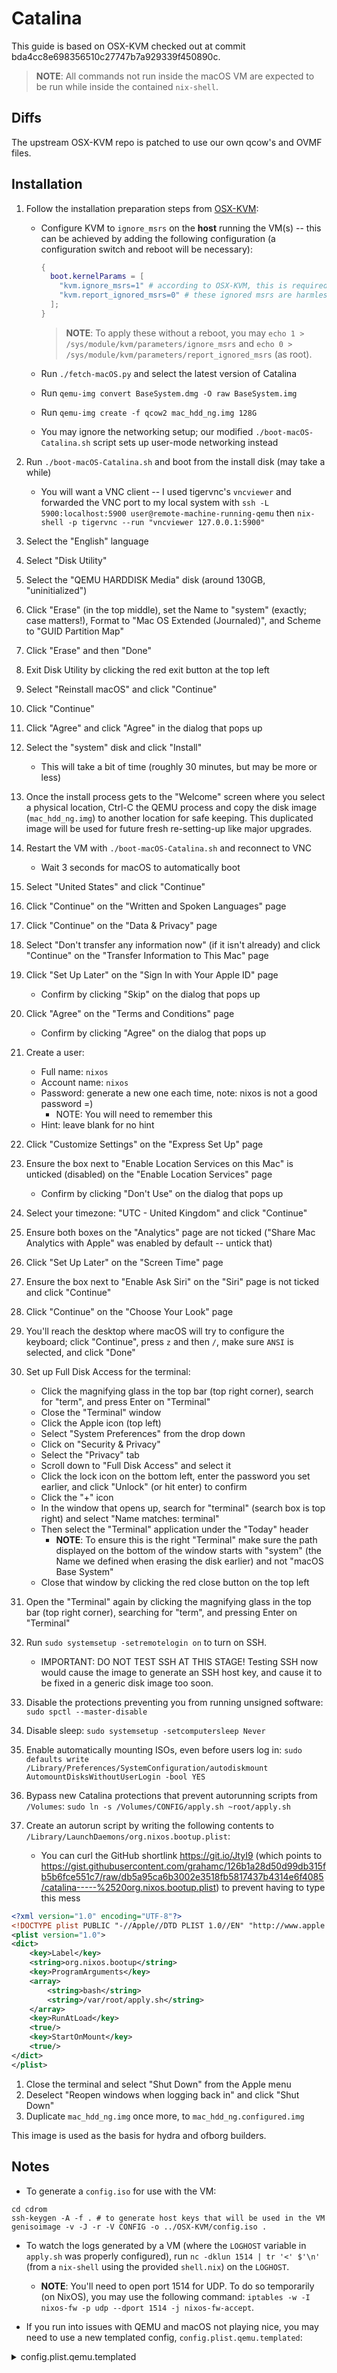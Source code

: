 # Catalina

This guide is based on OSX-KVM checked out at commit
bda4cc8e698356510c27747b7a929339f450890c.


> **NOTE**: All commands not run inside the macOS VM are expected to be run while inside the contained `nix-shell`.

## Diffs

The upstream OSX-KVM repo is patched to use our own qcow's and OVMF files.

## Installation

1. Follow the installation preparation steps from
[OSX-KVM](https://github.com/kholia/OSX-KVM/tree/bda4cc8e698356510c27747b7a929339f450890c#installation-preparation):
    * Configure KVM to `ignore_msrs` on the **host** running the VM(s)
    -- this can be achieved by adding the following configuration (a
    configuration switch and reboot will be necessary):

      ```nix
      {
        boot.kernelParams = [
          "kvm.ignore_msrs=1" # according to OSX-KVM, this is required
          "kvm.report_ignored_msrs=0" # these ignored msrs are harmless, so don't let them clog up dmesg
        ];
      }
      ```

      > **NOTE**: To apply these without a reboot, you may `echo
      1 > /sys/module/kvm/parameters/ignore_msrs` and `echo 0 >
      /sys/module/kvm/parameters/report_ignored_msrs` (as root).

    * Run `./fetch-macOS.py` and select the latest version of Catalina
    * Run `qemu-img convert BaseSystem.dmg -O raw BaseSystem.img`
    * Run `qemu-img create -f qcow2 mac_hdd_ng.img 128G`
    * You may ignore the networking setup; our modified
    `./boot-macOS-Catalina.sh` script sets up user-mode networking instead
1. Run `./boot-macOS-Catalina.sh` and boot from the install disk (may take a while)
    * You will want a VNC client -- I used tigervnc's `vncviewer`
    and forwarded the VNC port to my local system with `ssh -L
    5900:localhost:5900 user@remote-machine-running-qemu` then
    `nix-shell -p tigervnc --run "vncviewer 127.0.0.1:5900"`
1. Select the "English" language
1. Select "Disk Utility"
1. Select the "QEMU HARDDISK Media" disk (around 130GB, "uninitialized")
1. Click "Erase" (in the top middle), set the Name to "system" (exactly;
case matters!), Format to "Mac OS Extended (Journaled)", and Scheme to
"GUID Partition Map"
1. Click "Erase" and then "Done"
1. Exit Disk Utility by clicking the red exit button at the top left
1. Select "Reinstall macOS" and click "Continue"
1. Click "Continue"
1. Click "Agree" and click "Agree" in the dialog that pops up
1. Select the "system" disk and click "Install"
    * This will take a bit of time (roughly 30 minutes, but may be more or less)
1. Once the install process gets to the "Welcome" screen where you select
a physical location, Ctrl-C the QEMU process and copy the disk image
(`mac_hdd_ng.img`) to another location for safe keeping. This duplicated
image will be used for future fresh re-setting-up like major upgrades.


1. Restart the VM with `./boot-macOS-Catalina.sh` and reconnect to VNC
    * Wait 3 seconds for macOS to automatically boot
1. Select "United States" and click "Continue"
1. Click "Continue" on the "Written and Spoken Languages" page
1. Click "Continue" on the "Data & Privacy" page
1. Select "Don't transfer any information now" (if it isn't already)
and click "Continue" on the "Transfer Information to This Mac" page
1. Click "Set Up Later" on the "Sign In with Your Apple ID" page
    * Confirm by clicking "Skip" on the dialog that pops up
1. Click "Agree" on the "Terms and Conditions" page
    * Confirm by clicking "Agree" on the dialog that pops up
1. Create a user:
    * Full name: `nixos`
    * Account name: `nixos`
    * Password: generate a new one each time, note: nixos is not a good password =)
      * NOTE: You will need to remember this
    * Hint: leave blank for no hint
1. Click "Customize Settings" on the "Express Set Up" page
1. Ensure the box next to "Enable Location Services on this Mac"
is unticked (disabled) on the "Enable Location Services" page
    * Confirm by clicking "Don't Use" on the dialog that pops up
1. Select your timezone: "UTC - United Kingdom" and click "Continue"
1. Ensure both boxes on the "Analytics" page are not ticked ("Share
Mac Analytics with Apple" was enabled by default -- untick that)
1. Click "Set Up Later" on the "Screen Time" page
1. Ensure the box next to "Enable Ask Siri" on the "Siri" page is
not ticked and click "Continue"
1. Click "Continue" on the "Choose Your Look" page
1. You'll reach the desktop where macOS will try to configure the
keyboard; click "Continue", press `z` and then `/`, make sure `ANSI`
is selected, and click "Done"
1. Set up Full Disk Access for the terminal:
    * Click the magnifying glass in the top bar (top right corner), search for "term", and press Enter on "Terminal"
    * Close the "Terminal" window
    * Click the Apple icon (top left)
    * Select "System Preferences" from the drop down
    * Click on "Security & Privacy"
    * Select the "Privacy" tab
    * Scroll down to "Full Disk Access" and select it
    * Click the lock icon on the bottom left, enter the password you set
    earlier, and click "Unlock" (or hit enter) to confirm
    * Click the "+" icon
    * In the window that opens up, search for "terminal" (search box is
    top right) and select "Name matches: terminal"
    * Then select the "Terminal" application under the "Today" header
      * **NOTE**: To ensure this is the right "Terminal" make sure the path displayed on the bottom of the window starts with "system" (the Name we defined when erasing the disk earlier) and not "macOS Base System"
    * Close that window by clicking the red close button on the top left
1. Open the "Terminal" again by clicking the magnifying glass in the top bar (top right corner), searching
for "term", and pressing Enter on "Terminal"
1. Run `sudo systemsetup -setremotelogin on` to turn on SSH.
    * IMPORTANT: DO NOT TEST SSH AT THIS STAGE! Testing SSH now would cause
    the image to generate an SSH host key, and cause it to be fixed in a
    generic disk image too soon.
1. Disable the protections preventing you from running unsigned software:
`sudo spctl --master-disable`
1. Disable sleep: `sudo systemsetup -setcomputersleep Never`
1. Enable automatically mounting ISOs, even before users log in: `sudo
defaults write /Library/Preferences/SystemConfiguration/autodiskmount
AutomountDisksWithoutUserLogin -bool YES`
1. Bypass new Catalina protections that prevent autorunning scripts from
`/Volumes`: `sudo ln -s /Volumes/CONFIG/apply.sh ~root/apply.sh`
1. Create an autorun script by writing the following contents to `/Library/LaunchDaemons/org.nixos.bootup.plist`:
    * You can curl the GitHub shortlink https://git.io/JtyI9 (which points to https://gist.githubusercontent.com/grahamc/126b1a28d50d99db315fb5b6fce551c7/raw/db5a95ca6b3002e3518fb5817437b4314e6f4085/catalina-----%2520org.nixos.bootup.plist) to prevent having to type this mess

```xml
<?xml version="1.0" encoding="UTF-8"?>
<!DOCTYPE plist PUBLIC "-//Apple//DTD PLIST 1.0//EN" "http://www.apple.com/DTDs/PropertyList-1.0.dtd">
<plist version="1.0">
<dict>
    <key>Label</key>
    <string>org.nixos.bootup</string>
    <key>ProgramArguments</key>
    <array>
        <string>bash</string>
        <string>/var/root/apply.sh</string>
    </array>
    <key>RunAtLoad</key>
    <true/>
    <key>StartOnMount</key>
    <true/>
</dict>
</plist>
```

1. Close the terminal and select "Shut Down" from the Apple menu
1. Deselect "Reopen windows when logging back in" and click "Shut Down"
1. Duplicate `mac_hdd_ng.img` once more, to `mac_hdd_ng.configured.img`


This image is used as the basis for hydra and ofborg builders.

## Notes

* To generate a `config.iso` for use with the VM:

```shell
cd cdrom
ssh-keygen -A -f . # to generate host keys that will be used in the VM
genisoimage -v -J -r -V CONFIG -o ../OSX-KVM/config.iso .
```

* To watch the logs generated by a VM (where the `LOGHOST` variable in `apply.sh` was properly configured), run `nc -dklun 1514 | tr '<' $'\n'` (from a `nix-shell` using the provided `shell.nix`) on the `LOGHOST`.
  * **NOTE**: You'll need to open port 1514 for UDP. To do so temporarily (on NixOS), you may use the following command: `iptables -w -I nixos-fw -p udp --dport 1514 -j nixos-fw-accept`.

* If you run into issues with QEMU and macOS not playing nice, you may need to use a new templated config, `config.plist.qemu.templated`:

<details>
	<summary>config.plist.qemu.templated</summary>

```xml
<?xml version="1.0" encoding="UTF-8"?>
<!DOCTYPE plist PUBLIC "-//Apple//DTD PLIST 1.0//EN" "http://www.apple.com/DTDs/PropertyList-1.0.dtd">
<plist version="1.0">
<dict>
	<key>ACPI</key>
	<dict>
		<key>DSDT</key>
		<dict>
			<key>Debug</key>
			<false/>
			<key>DropOEM_DSM</key>
			<true/>
			<key>Fixes</key>
			<dict>
				<key>AddDTGP</key>
				<true/>
				<key>AddMCHC</key>
				<false/>
				<key>AddPNLF</key>
				<false/>
				<key>DeleteUnused</key>
				<false/>
				<key>FakeLPC</key>
				<false/>
				<key>FixACST</key>
				<false/>
				<key>FixADP1</key>
				<false/>
				<key>FixDarwin</key>
				<false/>
				<key>FixHDA</key>
				<false/>
				<key>FixHPET</key>
				<false/>
				<key>FixIPIC</key>
				<false/>
				<key>FixLAN</key>
				<false/>
				<key>FixRTC</key>
				<false/>
				<key>FixRegions</key>
				<true/>
				<key>FixS3D</key>
				<false/>
				<key>FixSATA</key>
				<false/>
				<key>FixUSB</key>
				<false/>
			</dict>
			<key>Name</key>
			<string>i440fx-acpi-dsdt.aml</string>
			<key>ReuseFFFF</key>
			<false/>
			<key>Rtc8Allowed</key>
			<false/>
		</dict>
		<key>DisableASPM</key>
		<true/>
		<key>PatchAPIC</key>
		<true/>
		<key>SSDT</key>
		<dict>
			<key>DropOem</key>
			<true/>
			<key>Generate</key>
			<dict>
				<key>APLF</key>
				<false/>
				<key>APSN</key>
				<false/>
				<key>CStates</key>
				<false/>
				<key>PStates</key>
				<false/>
				<key>PluginType</key>
				<false/>
			</dict>
			<key>NoDynamicExtract</key>
			<false/>
			<key>NoOemTableId</key>
			<true/>
			<key>UseSystemIO</key>
			<true/>
		</dict>
	</dict>
	<key>Boot</key>
	<dict>
		<key>Arguments</key>
		<string>@params@</string>
		<string>Apple</string>
		<key>Debug</key>
		<key>DefaultVolume</key>
		<string>system</string>
		<key>HibernationFixup</key>
		<false/>
		<key>Legacy</key>
		<string>PBR</string>
		<key>Log</key>
		<true/>
		<key>Secure</key>
		<false/>
		<key>Timeout</key>
		<integer>@timeout@</integer>
	</dict>
	<key>GUI</key>
	<dict>
		<key>Scan</key>
		<dict>
			<key>Entries</key>
			<true/>
			<key>Tool</key>
			<true/>
		</dict>
		<key>ScreenResolution</key>
		<string>@resolution@</string>
		<key>Theme</key>
		<string>embedded</string>
	</dict>
	<key>Graphics</key>
	<dict>
		<key>Inject</key>
		<dict>
			<key>ATI</key>
			<false/>
			<key>Intel</key>
			<false/>
			<key>NVidia</key>
			<false/>
		</dict>
		<key>NvidiaSingle</key>
		<false/>
	</dict>
	<key>KernelAndKextPatches</key>
	<dict>
		<key>AppleIntelCPUPM</key>
		<true/>
		<key>AppleRTC</key>
		<true/>
		<key>Debug</key>
		<false/>
		<key>KernelCpu</key>
		<true/>
		<key>KernelLapic</key>
		<true/>
		<key>KernelPm</key>
		<true/>
		<key>KernelXCPM</key>
		<false/>
	</dict>
	<key>RtVariables</key>
	<dict>
		<key>BooterConfig</key>
		<string>0x28</string>
		<key>CsrActiveConfig</key>
		<string>@csrFlag@</string>
		<key>ROM</key>
		<data>
		xDCPKu+o
		</data>
	</dict>
	<key>SMBIOS</key>
	<dict>
		<key>BiosReleaseDate</key>
		<string>06/26/2018</string>
		<key>BiosVendor</key>
		<string>Apple Inc.</string>
		<key>BiosVersion</key>
		<string>IM183.88Z.0161.B00.1806260901</string>
		<key>Board-ID</key>
		<string>Mac-BE088AF8C5EB4FA2</string>
		<key>BoardManufacturer</key>
		<string>Apple Inc.</string>
		<key>BoardSerialNumber</key>
		<string>C02736902GUDJWM8C</string>
		<key>BoardType</key>
		<integer>10</integer>
		<key>BoardVersion</key>
		<string>1.0</string>
		<key>ChassisAssetTag</key>
		<string>iMac-Aluminum</string>
		<key>ChassisManufacturer</key>
		<string>Apple Inc.</string>
		<key>ChassisType</key>
		<string>0x09</string>
		<key>Family</key>
		<string>iMac</string>
		<key>FirmwareFeatures</key>
		<string>0xFC0FE137</string>
		<key>FirmwareFeaturesMask</key>
		<string>0xFF1FFF3F</string>
		<key>LocationInChassis</key>
		<string>Part Component</string>
		<key>Manufacturer</key>
		<string>Apple Inc.</string>
		<key>Mobile</key>
		<false/>
		<key>PlatformFeature</key>
		<string>0x00</string>
		<key>ProductName</key>
		<string>iMac18,3</string>
		<key>SerialNumber</key>
		<string>C02VCVICJ1GJ</string>
		<key>Version</key>
		<string>1.0</string>
	</dict>
	<key>SystemParameters</key>
	<dict>
		<key>CustomUUID</key>
		<string>3AF3E5AC-42B1-5FE1-A965-AC7D442AEFA8</string>
		<key>InjectKexts</key>
		<string>Yes</string>
		<key>InjectSystemID</key>
		<true/>
	</dict>
</dict>
</plist>
```

</details>
